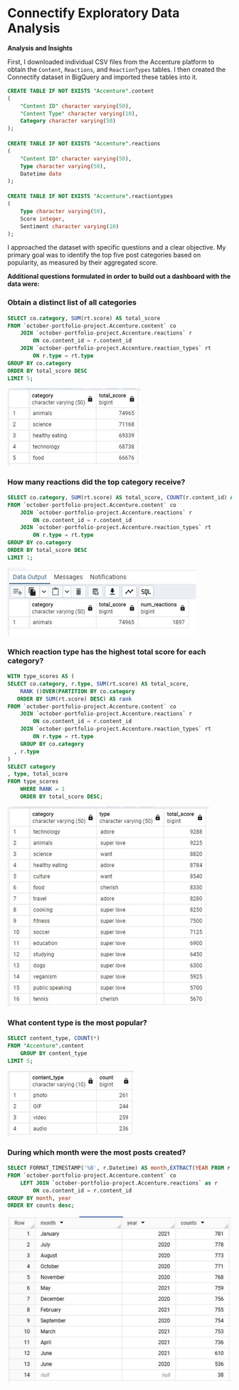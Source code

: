 # Connectify Exploratory Data Analysis

**Analysis and Insights**

First, I downloaded individual CSV files from the Accenture platform to obtain the `Content`, `Reactions`, and `ReactionTypes` tables. I then created the Connectify dataset in BigQuery and imported these tables into it. 

```sql
CREATE TABLE IF NOT EXISTS "Accenture".content
(
    "Content ID" character varying(50),
    "Content Type" character varying(10),
    Category character varying(50)
);

CREATE TABLE IF NOT EXISTS "Accenture".reactions
(
    "Content ID" character varying(50),
    Type character varying(50),
    Datetime date
);

CREATE TABLE IF NOT EXISTS "Accenture".reactiontypes
(
    Type character varying(50),
    Score integer,
    Sentiment character varying(10)
);
```

I approached the dataset with specific questions and a clear objective. My primary goal was to identify the top five post categories based on popularity, as measured by their aggregated score. 

**Additional questions formulated in order to build out a dashboard with the data were:**

### Obtain a distinct list of all categories

```sql
SELECT co.category, SUM(rt.score) AS total_score
FROM `october-portfolio-project.Accenture.content` co
	JOIN `october-portfolio-project.Accenture.reactions` r
		ON co.content_id = r.content_id
	JOIN `october-portfolio-project.Accenture.reaction_types` rt
		ON r.type = rt.type
GROUP BY co.category
ORDER BY total_score DESC
LIMIT 5;
```

![Top 5 Categories.JPG](https://github.com/CNormx/Accenture_analysis/blob/main/SQL%20Query/Top_5_Categories.jpg)

### How many reactions did the top category receive?

```sql
SELECT co.category, SUM(rt.score) AS total_score, COUNT(r.content_id) AS num_reactions
FROM `october-portfolio-project.Accenture.content` co
	JOIN `october-portfolio-project.Accenture.reactions` r
		ON co.content_id = r.content_id
	JOIN `october-portfolio-project.Accenture.reaction_types` rt
		ON r.type = rt.type
GROUP BY co.category
ORDER BY total_score DESC
LIMIT 1;
```

![number of reactions for top cat.JPG](https://github.com/CNormx/Accenture_analysis/blob/main/SQL%20Query/number_of_reactions_for_top_cat.jpg)

### Which reaction type has the highest total score for each category?

```sql
WITH type_scores AS (
SELECT co.category, r.type, SUM(rt.score) AS total_score,
	RANK ()OVER(PARTITION BY co.category
   ORDER BY SUM(rt.score) DESC) AS rank
FROM `october-portfolio-project.Accenture.content` co
	JOIN `october-portfolio-project.Accenture.reactions` r
		ON co.content_id = r.content_id
	JOIN `october-portfolio-project.Accenture.reaction_types` rt
		ON r.type = rt.type
	GROUP BY co.category
  , r.type
)
SELECT category
, type, total_score
FROM type_scores
	WHERE RANK = 1
	ORDER BY total_score DESC;
```

![top reaction types by cat.JPG](https://github.com/CNormx/Accenture_analysis/blob/main/SQL%20Query/top_reaction_types_by_cat.jpg)

### What content type is the most popular?

```sql
SELECT content_type, COUNT(*)
FROM "Accenture".content
	GROUP BY content_type
LIMIT 5;
```

![top content type.JPG](https://github.com/CNormx/Accenture_analysis/blob/main/SQL%20Query/top_content_type.jpg)

### During which month were the most posts created?

```sql
SELECT FORMAT_TIMESTAMP('%B', r.Datetime) AS month,EXTRACT(YEAR FROM r.Datetime) AS year, COUNT(distinct co.content_id) AS counts 
FROM `october-portfolio-project.Accenture.content` co
	LEFT JOIN `october-portfolio-project.Accenture.reactions` as r
		ON co.content_id = r.content_id
GROUP BY month, year
ORDER BY counts desc;
```

![monthly post count.JPG](https://github.com/CNormx/Accenture_analysis/blob/main/SQL%20Query/monthly_post_count.jpg)
